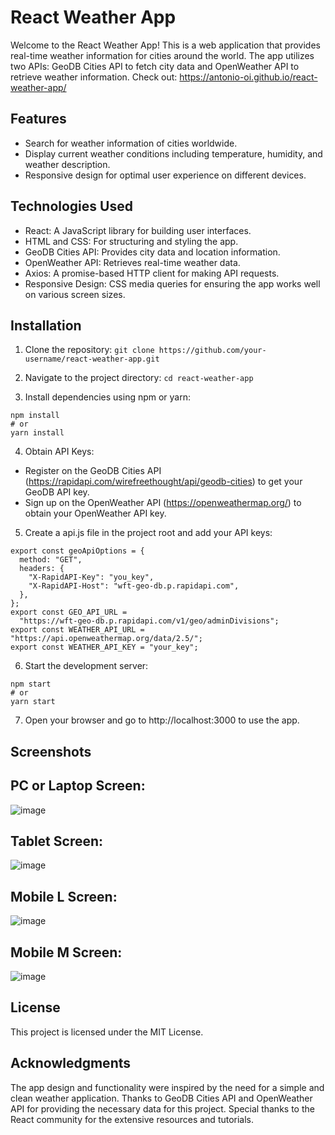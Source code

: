 # React Weather App

Welcome to the React Weather App! This is a web application that provides real-time weather information for cities around the world. The app utilizes two APIs: GeoDB Cities API to fetch city data and OpenWeather API to retrieve weather information.
Check out: https://antonio-oi.github.io/react-weather-app/

## Features

- Search for weather information of cities worldwide.
- Display current weather conditions including temperature, humidity, and weather description.
- Responsive design for optimal user experience on different devices.

## Technologies Used

- React: A JavaScript library for building user interfaces.
- HTML and CSS: For structuring and styling the app.
- GeoDB Cities API: Provides city data and location information.
- OpenWeather API: Retrieves real-time weather data.
- Axios: A promise-based HTTP client for making API requests.
- Responsive Design: CSS media queries for ensuring the app works well on various screen sizes.

## Installation

1. Clone the repository:
```git clone https://github.com/your-username/react-weather-app.git```

2. Navigate to the project directory:
```cd react-weather-app```

3. Install dependencies using npm or yarn:
```
npm install
# or
yarn install
```

4. Obtain API Keys:
* Register on the GeoDB Cities API (https://rapidapi.com/wirefreethought/api/geodb-cities) to get your GeoDB API key.
* Sign up on the OpenWeather API (https://openweathermap.org/) to obtain your OpenWeather API key.

5. Create a api.js file in the project root and add your API keys:
```
export const geoApiOptions = {
  method: "GET",
  headers: {
    "X-RapidAPI-Key": "you_key",
    "X-RapidAPI-Host": "wft-geo-db.p.rapidapi.com",
  },
};
export const GEO_API_URL =
  "https://wft-geo-db.p.rapidapi.com/v1/geo/adminDivisions";
export const WEATHER_API_URL = "https://api.openweathermap.org/data/2.5/";
export const WEATHER_API_KEY = "your_key";
```

6. Start the development server:
```
npm start
# or
yarn start
```

7. Open your browser and go to http://localhost:3000 to use the app.


## Screenshots
## PC or Laptop Screen:
![image](https://github.com/AntonIO-OI/react-weather-app/assets/82289302/be436285-5852-49e8-a93f-e2ab3ce62445)

## Tablet Screen:
![image](https://github.com/AntonIO-OI/react-weather-app/assets/82289302/5f86cd37-600b-4bc1-971f-03777a2ff1d9)

## Mobile L Screen:
![image](https://github.com/AntonIO-OI/react-weather-app/assets/82289302/b0546aa5-5798-4d06-ad04-bca0061bd165)

## Mobile M Screen:
![image](https://github.com/AntonIO-OI/react-weather-app/assets/82289302/5adec72c-9153-46a1-90e1-50c7ba2f016b)

## License
This project is licensed under the MIT License.

## Acknowledgments
The app design and functionality were inspired by the need for a simple and clean weather application.
Thanks to GeoDB Cities API and OpenWeather API for providing the necessary data for this project.
Special thanks to the React community for the extensive resources and tutorials.
